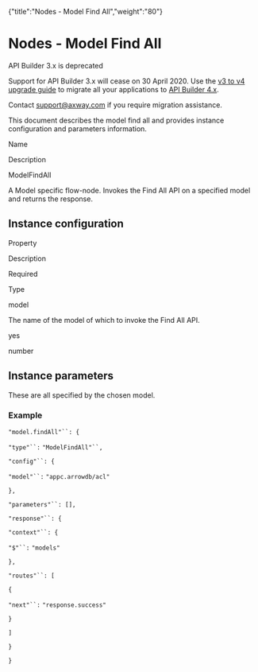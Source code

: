{"title":"Nodes - Model Find All","weight":"80"} 

# Nodes - Model Find All

API Builder 3.x is deprecated

Support for API Builder 3.x will cease on 30 April 2020. Use the [v3 to v4 upgrade guide](https://docs.axway.com/bundle/API_Builder_4x_allOS_en/page/api_builder_v3_to_v4_upgrade_guide.html) to migrate all your applications to [API Builder 4.x](https://docs.axway.com/bundle/API_Builder_4x_allOS_en/page/api_builder_getting_started_guide.html).

Contact [support@axway.com](mailto:support@axway.com) if you require migration assistance.

This document describes the model find all and provides instance configuration and parameters information.

Name

Description

ModelFindAll

A Model specific flow-node. Invokes the Find All API on a specified model and returns the response.

## Instance configuration

Property

Description

Required

Type

model

The name of the model of which to invoke the Find All API.

yes

number

## Instance parameters

These are all specified by the chosen model.

### Example

`"model.findAll"``: {`

`"type"``:` `"ModelFindAll"``,`

`"config"``: {`

`"model"``:` `"appc.arrowdb/acl"`

`},`

`"parameters"``: [],`

`"response"``: {`

`"context"``: {`

`"$"``:` `"models"`

`},`

`"routes"``: [`

`{`

`"next"``:` `"response.success"`

`}`

`]`

`}`

`}`